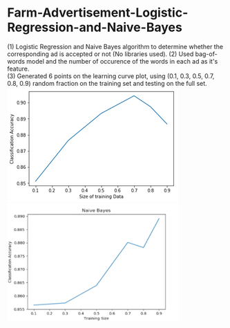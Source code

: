 # Farm-Advertisement-Logistic-Regression-and-Naive-Bayes
(1) Logistic Regression and Naive Bayes algorithm to determine whether the corresponding ad is accepted or not (No libraries used). 
(2) Used bag-of-words model and the number of occurence of the words in each ad as it's feature.    		
(3) Generated 6 points on the learning curve plot, using (0.1, 0.3, 0.5, 0.7, 0.8, 0.9) random fraction on the training set and testing on the full set.  		
![Alt text](https://github.com/AbhishekNagaraj1/Farm-Advertisement-Logistic-Regression-and-Naive-Bayes/blob/master/LR%20Plot.png)   
![Alt text](https://github.com/AbhishekNagaraj1/Farm-Advertisement-Logistic-Regression-and-Naive-Bayes/blob/master/Naive%20Bayes%20Plot.png)   	
